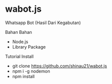# wabot.js
Whatsapp Bot (Hasil Dari Kegabutan)

Bahan Bahan
- Node.js
- Library Package

Tutorial Install
- git clone https://github.com/shinau21/wabot.js
- npm i -g nodemon
- npm install
